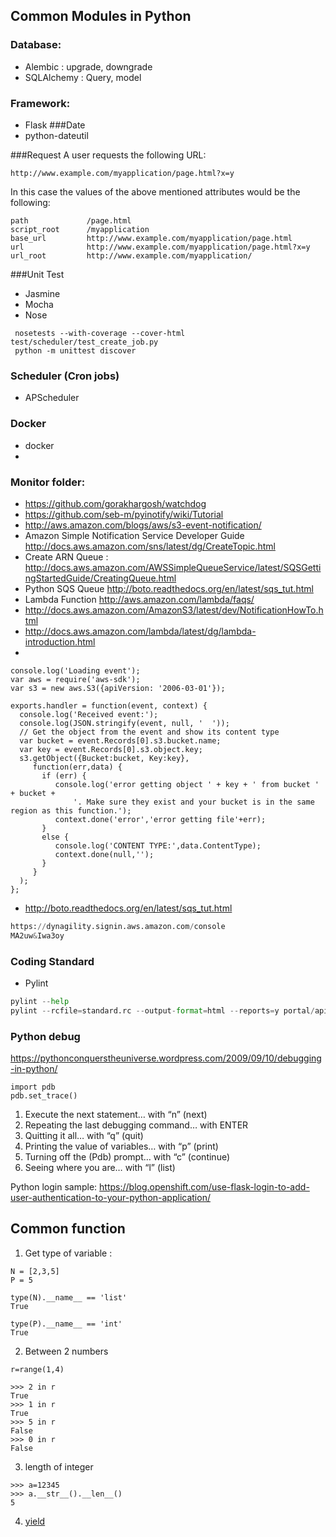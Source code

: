 ## Common Modules in Python 
### Database:
- Alembic : upgrade, downgrade
- SQLAlchemy : Query, model
###  Framework:
- Flask
###Date
- python-dateutil

###Request
A user requests the following URL:

    http://www.example.com/myapplication/page.html?x=y
In this case the values of the above mentioned attributes would be the following:

    path             /page.html
    script_root      /myapplication
    base_url         http://www.example.com/myapplication/page.html
    url              http://www.example.com/myapplication/page.html?x=y
    url_root         http://www.example.com/myapplication/

###Unit Test
- Jasmine
- Mocha
- Nose
```
 nosetests --with-coverage --cover-html test/scheduler/test_create_job.py
 python -m unittest discover
 ```
### Scheduler (Cron jobs)
- APScheduler

### Docker
- docker
- 
### Monitor folder:
- https://github.com/gorakhargosh/watchdog
- https://github.com/seb-m/pyinotify/wiki/Tutorial
- http://aws.amazon.com/blogs/aws/s3-event-notification/
 - Amazon Simple Notification Service Developer Guide http://docs.aws.amazon.com/sns/latest/dg/CreateTopic.html 
 - Create ARN Queue : http://docs.aws.amazon.com/AWSSimpleQueueService/latest/SQSGettingStartedGuide/CreatingQueue.html
 - Python SQS Queue http://boto.readthedocs.org/en/latest/sqs_tut.html
 - Lambda Function http://aws.amazon.com/lambda/faqs/
 - http://docs.aws.amazon.com/AmazonS3/latest/dev/NotificationHowTo.html 
 - http://docs.aws.amazon.com/lambda/latest/dg/lambda-introduction.html
 - 
 ```
 console.log('Loading event');
var aws = require('aws-sdk');
var s3 = new aws.S3({apiVersion: '2006-03-01'});

exports.handler = function(event, context) {
   console.log('Received event:');
   console.log(JSON.stringify(event, null, '  '));
   // Get the object from the event and show its content type
   var bucket = event.Records[0].s3.bucket.name;
   var key = event.Records[0].s3.object.key;
   s3.getObject({Bucket:bucket, Key:key},
      function(err,data) {
        if (err) {
           console.log('error getting object ' + key + ' from bucket ' + bucket + 
               '. Make sure they exist and your bucket is in the same region as this function.');
           context.done('error','error getting file'+err);
        }
        else {
           console.log('CONTENT TYPE:',data.ContentType);
           context.done(null,'');
        }
      }
   );
};

 ```
 
- http://boto.readthedocs.org/en/latest/sqs_tut.html
 

 ```python
 https://dynagility.signin.aws.amazon.com/console
MA2uw&Iwa3oy 
 ```

### Coding Standard
- Pylint
 
 ```python
 pylint --help
 pylint --rcfile=standard.rc --output-format=html --reports=y portal/apis > pylintResult.html
 ```
### Python debug
https://pythonconquerstheuniverse.wordpress.com/2009/09/10/debugging-in-python/
```
import pdb
pdb.set_trace()
```
1. Execute the next statement… with “n” (next)
2. Repeating the last debugging command… with ENTER
3. Quitting it all… with “q” (quit)
4. Printing the value of variables… with “p” (print)
5. Turning off the (Pdb) prompt… with “c” (continue)
6. Seeing where you are… with “l” (list)


Python login sample: https://blog.openshift.com/use-flask-login-to-add-user-authentication-to-your-python-application/

## Common function 
1. Get type of variable : 

```
N = [2,3,5]
P = 5

type(N).__name__ == 'list'
True

type(P).__name__ == 'int'
True
```
2. Between 2 numbers

```
r=range(1,4)

>>> 2 in r
True
>>> 1 in r
True
>>> 5 in r
False
>>> 0 in r
False
```
3. length of integer

```
>>> a=12345
>>> a.__str__().__len__()
5
```

4. [yield](http://www.jeffknupp.com/blog/2013/04/07/improve-your-python-yield-and-generators-explained/)


